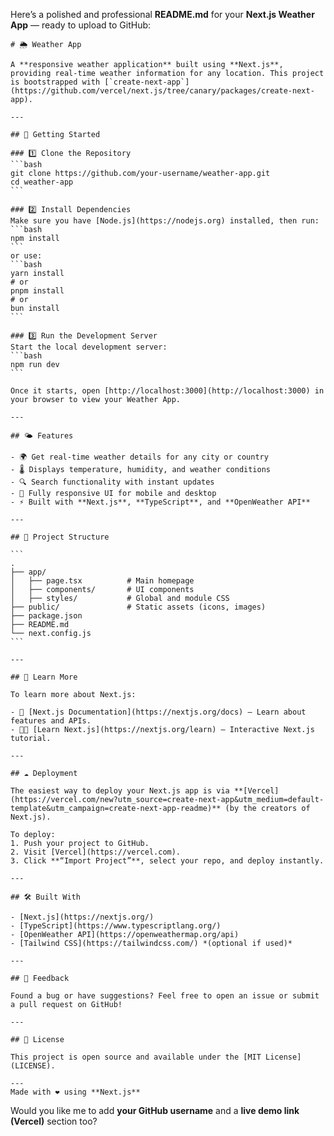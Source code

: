 Here’s a polished and professional **README.md** for your **Next.js Weather App** — ready to upload to GitHub:

````{"id":"59832","variant":"standard","title":"README for Next.js Weather App"}
# 🌦️ Weather App

A **responsive weather application** built using **Next.js**, providing real-time weather information for any location. This project is bootstrapped with [`create-next-app`](https://github.com/vercel/next.js/tree/canary/packages/create-next-app).

---

## 🚀 Getting Started

### 1️⃣ Clone the Repository
```bash
git clone https://github.com/your-username/weather-app.git
cd weather-app
```

### 2️⃣ Install Dependencies
Make sure you have [Node.js](https://nodejs.org) installed, then run:
```bash
npm install
```
or use:
```bash
yarn install
# or
pnpm install
# or
bun install
```

### 3️⃣ Run the Development Server
Start the local development server:
```bash
npm run dev
```

Once it starts, open [http://localhost:3000](http://localhost:3000) in your browser to view your Weather App.

---

## 🌤️ Features

- 🌍 Get real-time weather details for any city or country  
- 🌡️ Displays temperature, humidity, and weather conditions  
- 🔍 Search functionality with instant updates  
- 📱 Fully responsive UI for mobile and desktop  
- ⚡ Built with **Next.js**, **TypeScript**, and **OpenWeather API**  

---

## 🧩 Project Structure

```
.
├── app/
│   ├── page.tsx          # Main homepage
│   ├── components/       # UI components
│   ├── styles/           # Global and module CSS
├── public/               # Static assets (icons, images)
├── package.json
├── README.md
└── next.config.js
```

---

## 🧠 Learn More

To learn more about Next.js:

- 📘 [Next.js Documentation](https://nextjs.org/docs) – Learn about features and APIs.  
- 🧑‍💻 [Learn Next.js](https://nextjs.org/learn) – Interactive Next.js tutorial.  

---

## ☁️ Deployment

The easiest way to deploy your Next.js app is via **[Vercel](https://vercel.com/new?utm_source=create-next-app&utm_medium=default-template&utm_campaign=create-next-app-readme)** (by the creators of Next.js).

To deploy:
1. Push your project to GitHub.  
2. Visit [Vercel](https://vercel.com).  
3. Click **“Import Project”**, select your repo, and deploy instantly.

---

## 🛠️ Built With

- [Next.js](https://nextjs.org/)
- [TypeScript](https://www.typescriptlang.org/)
- [OpenWeather API](https://openweathermap.org/api)
- [Tailwind CSS](https://tailwindcss.com/) *(optional if used)*

---

## 💬 Feedback

Found a bug or have suggestions? Feel free to open an issue or submit a pull request on GitHub!

---

## 📄 License

This project is open source and available under the [MIT License](LICENSE).

---
Made with ❤️ using **Next.js**
````

Would you like me to add **your GitHub username** and a **live demo link (Vercel)** section too?

